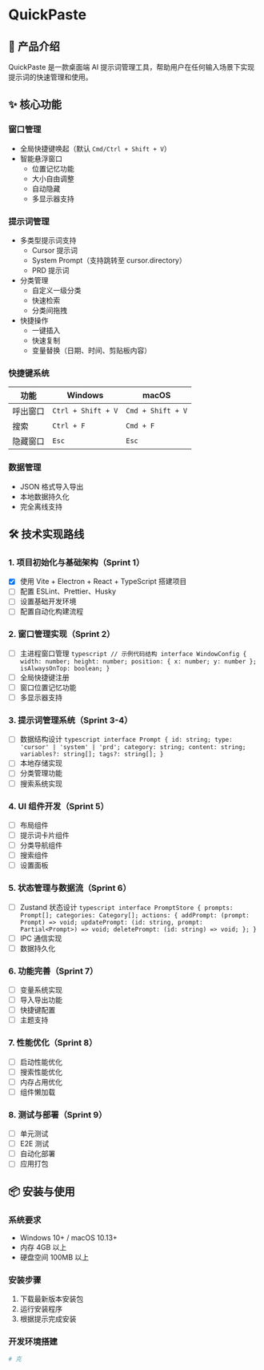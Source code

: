 # QuickPaste

## 📝 产品介绍

QuickPaste 是一款桌面端 AI 提示词管理工具，帮助用户在任何输入场景下实现提示词的快速管理和使用。

## ✨ 核心功能

### 窗口管理

- 全局快捷键唤起（默认 `Cmd/Ctrl + Shift + V`）
- 智能悬浮窗口
  - 位置记忆功能
  - 大小自由调整
  - 自动隐藏
  - 多显示器支持

### 提示词管理

- 多类型提示词支持
  - Cursor 提示词
  - System Prompt（支持跳转至 cursor.directory）
  - PRD 提示词
- 分类管理
  - 自定义一级分类
  - 快速检索
  - 分类间拖拽
- 快捷操作
  - 一键插入
  - 快速复制
  - 变量替换（日期、时间、剪贴板内容）

### 快捷键系统

| 功能     | Windows            | macOS             |
| -------- | ------------------ | ----------------- |
| 呼出窗口 | `Ctrl + Shift + V` | `Cmd + Shift + V` |
| 搜索     | `Ctrl + F`         | `Cmd + F`         |
| 隐藏窗口 | `Esc`              | `Esc`             |

### 数据管理

- JSON 格式导入导出
- 本地数据持久化
- 完全离线支持

## 🛠 技术实现路线

### 1. 项目初始化与基础架构（Sprint 1）

- [x] 使用 Vite + Electron + React + TypeScript 搭建项目
- [ ] 配置 ESLint、Prettier、Husky
- [ ] 设置基础开发环境
- [ ] 配置自动化构建流程

### 2. 窗口管理实现（Sprint 2）

- [ ] 主进程窗口管理 `typescript
// 示例代码结构
interface WindowConfig {
  width: number;
  height: number;
  position: { x: number; y: number };
  isAlwaysOnTop: boolean;
}  `
- [ ] 全局快捷键注册
- [ ] 窗口位置记忆功能
- [ ] 多显示器支持

### 3. 提示词管理系统（Sprint 3-4）

- [ ] 数据结构设计 `typescript
interface Prompt {
  id: string;
  type: 'cursor' | 'system' | 'prd';
  category: string;
  content: string;
  variables?: string[];
  tags?: string[];
}  `
- [ ] 本地存储实现
- [ ] 分类管理功能
- [ ] 搜索系统实现

### 4. UI 组件开发（Sprint 5）

- [ ] 布局组件
- [ ] 提示词卡片组件
- [ ] 分类导航组件
- [ ] 搜索组件
- [ ] 设置面板

### 5. 状态管理与数据流（Sprint 6）

- [ ] Zustand 状态设计 `typescript
interface PromptStore {
  prompts: Prompt[];
  categories: Category[];
  actions: {
    addPrompt: (prompt: Prompt) => void;
    updatePrompt: (id: string, prompt: Partial<Prompt>) => void;
    deletePrompt: (id: string) => void;
  };
}  `
- [ ] IPC 通信实现
- [ ] 数据持久化

### 6. 功能完善（Sprint 7）

- [ ] 变量系统实现
- [ ] 导入导出功能
- [ ] 快捷键配置
- [ ] 主题支持

### 7. 性能优化（Sprint 8）

- [ ] 启动性能优化
- [ ] 搜索性能优化
- [ ] 内存占用优化
- [ ] 组件懒加载

### 8. 测试与部署（Sprint 9）

- [ ] 单元测试
- [ ] E2E 测试
- [ ] 自动化部署
- [ ] 应用打包

## 📦 安装与使用

### 系统要求

- Windows 10+ / macOS 10.13+
- 内存 4GB 以上
- 硬盘空间 100MB 以上

### 安装步骤

1. 下载最新版本安装包
2. 运行安装程序
3. 根据提示完成安装

### 开发环境搭建

```bash
# 克
```
